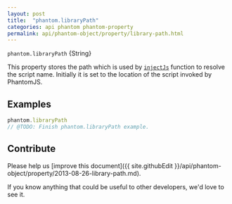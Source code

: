 ```yaml
---
layout: post
title:  "phantom.libraryPath"
categories: api phantom phantom-property
permalink: api/phantom-object/property/library-path.html
---
```


`phantom.libraryPath` {String}

This property stores the path which is used by [`injectJs`](#phantom-injectJs) function to resolve the script name. Initially it is set to the location of the script invoked by PhantomJS.

## Examples

```javascript
phantom.libraryPath
// @TODO: Finish phantom.libraryPath example.
```

## Contribute

Please help us [improve this document]({{ site.githubEdit }}/api/phantom-object/property/2013-08-26-library-path.md).

If you know anything that could be useful to other developers, we'd love to see it.


